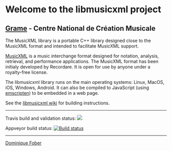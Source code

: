 Welcome to the libmusicxml project
======================================================================

[Grame](http://www.grame.fr) - Centre National de Création Musicale
----------------------------------------------------------------------

The MusicXML library is a portable C++ library designed close to the MusicXML format and intended to facilitate MusicXML support.

[MusicXML](http://www.musicxml.com/) is a music interchange format designed for notation, analysis, retrieval, and performance applications. The MusicXML format has been initialy developed by Recordare. It is open for use by anyone under a royalty-free license.


The libmusicxml library runs on the main operating systems: Linux, MacOS, iOS, Windows, Android. It can also be compiled to JavaScript (using [emscripten](http://emscripten.org)) to be embedded in a web page.

See the [libmusicxml wiki](https://github.com/grame-cncm/libmusicxml/wiki) for building instructions.


---

Travis build and validation status:  <a href="https://travis-ci.org/grame-cncm/libmusicxml"><img src="https://travis-ci.org/grame-cncm/libmusicxml.svg?branch=dev"></a>

Appveyor build status:  [![Build status](https://ci.appveyor.com/api/projects/status/7fxl66w2bgl1fucs?svg=true)](https://ci.appveyor.com/project/dfober/libmusicxml)

----------------------------------------------------------------------
[Dominique Fober](https://github.com/dfober)
